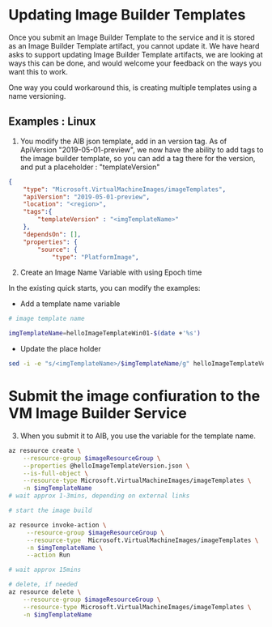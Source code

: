# Updating Image Builder Templates

Once you submit an Image Builder Template to the service and it is stored as an Image Builder Template artifact, you cannot update it. We have heard asks to support updating Image Builder Template artifacts, we are looking at ways this can be done, and would welcome your feedback on the ways you want this to work.

One way you could workaround this, is creating multiple templates using a name versioning.

## Examples : Linux
1. You modify the AIB json template, add in an version tag. 
As of ApiVersion "2019-05-01-preview", we now have the ability to add tags to the image builder template, so you can add a tag there for the version, and put a placeholder : "templateVersion"

```json
{
    "type": "Microsoft.VirtualMachineImages/imageTemplates",
    "apiVersion": "2019-05-01-preview",
    "location": "<region>",
    "tags":{
        "templateVersion" : "<imgTemplateName>"
    },
    "dependsOn": [],
    "properties": {
        "source": {
            "type": "PlatformImage",
```

2.  Create an Image Name Variable with using Epoch time

In the existing quick starts, you can modify the examples:

* Add a template name variable
```bash
# image template name

imgTemplateName=helloImageTemplateWin01-$(date +'%s')
```
* Update the place holder
```bash
sed -i -e "s/<imgTemplateName>/$imgTemplateName/g" helloImageTemplateVersion.json
```

# Submit the image confiuration to the VM Image Builder Service
3. When you submit it to AIB, you use the variable for the template name.
```bash
az resource create \
    --resource-group $imageResourceGroup \
    --properties @helloImageTemplateVersion.json \
    --is-full-object \
    --resource-type Microsoft.VirtualMachineImages/imageTemplates \
    -n $imgTemplateName
# wait approx 1-3mins, depending on external links

# start the image build

az resource invoke-action \
     --resource-group $imageResourceGroup \
     --resource-type  Microsoft.VirtualMachineImages/imageTemplates \
     -n $imgTemplateName \
     --action Run 

# wait approx 15mins

# delete, if needed
az resource delete \
    --resource-group $imageResourceGroup \
    --resource-type Microsoft.VirtualMachineImages/imageTemplates \
    -n $imgTemplateName
```
